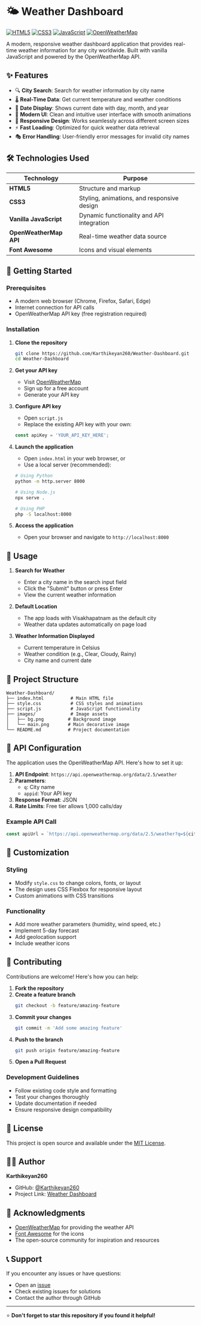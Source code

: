 # 🌤️ Weather Dashboard

[![HTML5](https://img.shields.io/badge/HTML5-E34F26?style=for-the-badge&logo=html5&logoColor=white)](https://developer.mozilla.org/en-US/docs/Web/HTML)
[![CSS3](https://img.shields.io/badge/CSS3-1572B6?style=for-the-badge&logo=css3&logoColor=white)](https://developer.mozilla.org/en-US/docs/Web/CSS)
[![JavaScript](https://img.shields.io/badge/JavaScript-F7DF1E?style=for-the-badge&logo=javascript&logoColor=black)](https://developer.mozilla.org/en-US/docs/Web/JavaScript)
[![OpenWeatherMap](https://img.shields.io/badge/OpenWeatherMap-FF8C00?style=for-the-badge&logo=weather&logoColor=white)](https://openweathermap.org/)

A modern, responsive weather dashboard application that provides real-time weather information for any city worldwide. Built with vanilla JavaScript and powered by the OpenWeatherMap API.

## ✨ Features

- 🔍 **City Search**: Search for weather information by city name
- 🌡️ **Real-Time Data**: Get current temperature and weather conditions
- 📅 **Date Display**: Shows current date with day, month, and year
- 🎨 **Modern UI**: Clean and intuitive user interface with smooth animations
- 📱 **Responsive Design**: Works seamlessly across different screen sizes
- ⚡ **Fast Loading**: Optimized for quick weather data retrieval
- 🎭 **Error Handling**: User-friendly error messages for invalid city names

## 🛠️ Technologies Used

| Technology | Purpose |
|------------|---------|
| **HTML5** | Structure and markup |
| **CSS3** | Styling, animations, and responsive design |
| **Vanilla JavaScript** | Dynamic functionality and API integration |
| **OpenWeatherMap API** | Real-time weather data source |
| **Font Awesome** | Icons and visual elements |

## 🚀 Getting Started

### Prerequisites

- A modern web browser (Chrome, Firefox, Safari, Edge)
- Internet connection for API calls
- OpenWeatherMap API key (free registration required)

### Installation

1. **Clone the repository**
   ```bash
   git clone https://github.com/Karthikeyan260/Weather-Dashboard.git
   cd Weather-Dashboard
   ```

2. **Get your API key**
   - Visit [OpenWeatherMap](https://openweathermap.org/api)
   - Sign up for a free account
   - Generate your API key

3. **Configure API key**
   - Open `script.js`
   - Replace the existing API key with your own:
   ```javascript
   const apiKey = 'YOUR_API_KEY_HERE';
   ```

4. **Launch the application**
   - Open `index.html` in your web browser, or
   - Use a local server (recommended):
   ```bash
   # Using Python
   python -m http.server 8000
   
   # Using Node.js
   npx serve .
   
   # Using PHP
   php -S localhost:8000
   ```

5. **Access the application**
   - Open your browser and navigate to `http://localhost:8000`

## 🎯 Usage

1. **Search for Weather**
   - Enter a city name in the search input field
   - Click the "Submit" button or press Enter
   - View the current weather information

2. **Default Location**
   - The app loads with Visakhapatnam as the default city
   - Weather data updates automatically on page load

3. **Weather Information Displayed**
   - Current temperature in Celsius
   - Weather condition (e.g., Clear, Cloudy, Rainy)
   - City name and current date

## 📁 Project Structure

```
Weather-Dashboard/
├── index.html          # Main HTML file
├── style.css           # CSS styles and animations
├── script.js           # JavaScript functionality
├── images/             # Image assets
│   ├── bg.png         # Background image
│   └── main.png       # Main decorative image
└── README.md          # Project documentation
```

## 🔧 API Configuration

The application uses the OpenWeatherMap API. Here's how to set it up:

1. **API Endpoint**: `https://api.openweathermap.org/data/2.5/weather`
2. **Parameters**:
   - `q`: City name
   - `appid`: Your API key
3. **Response Format**: JSON
4. **Rate Limits**: Free tier allows 1,000 calls/day

### Example API Call
```javascript
const apiUrl = `https://api.openweathermap.org/data/2.5/weather?q=${city}&appid=${apiKey}`;
```

## 🎨 Customization

### Styling
- Modify `style.css` to change colors, fonts, or layout
- The design uses CSS Flexbox for responsive layout
- Custom animations with CSS transitions

### Functionality
- Add more weather parameters (humidity, wind speed, etc.)
- Implement 5-day forecast
- Add geolocation support
- Include weather icons

## 🤝 Contributing

Contributions are welcome! Here's how you can help:

1. **Fork the repository**
2. **Create a feature branch**
   ```bash
   git checkout -b feature/amazing-feature
   ```
3. **Commit your changes**
   ```bash
   git commit -m 'Add some amazing feature'
   ```
4. **Push to the branch**
   ```bash
   git push origin feature/amazing-feature
   ```
5. **Open a Pull Request**

### Development Guidelines
- Follow existing code style and formatting
- Test your changes thoroughly
- Update documentation if needed
- Ensure responsive design compatibility

## 📝 License

This project is open source and available under the [MIT License](LICENSE).

## 👨‍💻 Author

**Karthikeyan260**
- GitHub: [@Karthikeyan260](https://github.com/Karthikeyan260)
- Project Link: [Weather Dashboard](https://github.com/Karthikeyan260/Weather-Dashboard)

## 🙏 Acknowledgments

- [OpenWeatherMap](https://openweathermap.org/) for providing the weather API
- [Font Awesome](https://fontawesome.com/) for the icons
- The open-source community for inspiration and resources

## 📞 Support

If you encounter any issues or have questions:
- Open an [issue](https://github.com/Karthikeyan260/Weather-Dashboard/issues)
- Check existing issues for solutions
- Contact the author through GitHub

---

⭐ **Don't forget to star this repository if you found it helpful!**
